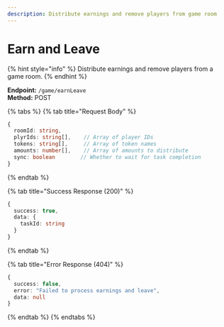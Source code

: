 ```yaml
---
description: Distribute earnings and remove players from game room
---
```


# Earn and Leave

{% hint style="info" %} Distribute earnings and remove players from a game room. {% endhint %}

**Endpoint:** `/game/earnLeave`  
**Method:** POST

{% tabs %} {% tab title="Request Body" %}

```typescript
{
  roomId: string,
  plyrIds: string[],    // Array of player IDs
  tokens: string[],     // Array of token names
  amounts: number[],    // Array of amounts to distribute
  sync: boolean        // Whether to wait for task completion
}
```

{% endtab %}

{% tab title="Success Response (200)" %}

```typescript
{
  success: true,
  data: {
    taskId: string
  }
}
```

{% endtab %}

{% tab title="Error Response (404)" %}

```typescript
{
  success: false,
  error: "Failed to process earnings and leave",
  data: null
}
```

{% endtab %} {% endtabs %}

